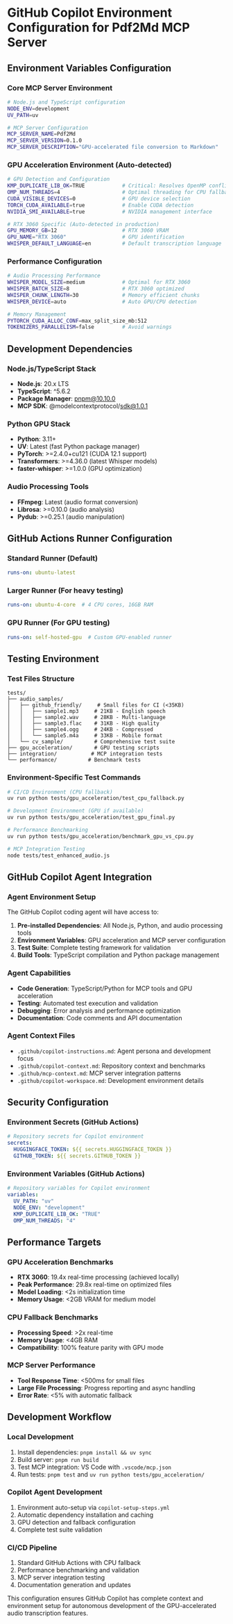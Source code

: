 # GitHub Copilot Environment Configuration for Pdf2Md MCP Server

## Environment Variables Configuration

### Core MCP Server Environment
```bash
# Node.js and TypeScript configuration
NODE_ENV=development
UV_PATH=uv

# MCP Server Configuration
MCP_SERVER_NAME=Pdf2Md
MCP_SERVER_VERSION=0.1.0
MCP_SERVER_DESCRIPTION="GPU-accelerated file conversion to Markdown"
```

### GPU Acceleration Environment (Auto-detected)
```bash
# GPU Detection and Configuration
KMP_DUPLICATE_LIB_OK=TRUE            # Critical: Resolves OpenMP conflicts
OMP_NUM_THREADS=4                    # Optimal threading for CPU fallback
CUDA_VISIBLE_DEVICES=0               # GPU device selection
TORCH_CUDA_AVAILABLE=true            # Enable CUDA detection
NVIDIA_SMI_AVAILABLE=true            # NVIDIA management interface

# RTX 3060 Specific (Auto-detected in production)
GPU_MEMORY_GB=12                     # RTX 3060 VRAM
GPU_NAME="RTX 3060"                  # GPU identification
WHISPER_DEFAULT_LANGUAGE=en          # Default transcription language
```

### Performance Configuration
```bash
# Audio Processing Performance
WHISPER_MODEL_SIZE=medium            # Optimal for RTX 3060
WHISPER_BATCH_SIZE=8                 # RTX 3060 optimized
WHISPER_CHUNK_LENGTH=30              # Memory efficient chunks
WHISPER_DEVICE=auto                  # Auto GPU/CPU detection

# Memory Management
PYTORCH_CUDA_ALLOC_CONF=max_split_size_mb:512
TOKENIZERS_PARALLELISM=false         # Avoid warnings
```

## Development Dependencies

### Node.js/TypeScript Stack
- **Node.js**: 20.x LTS
- **TypeScript**: ^5.6.2
- **Package Manager**: pnpm@10.10.0
- **MCP SDK**: @modelcontextprotocol/sdk@1.0.1

### Python GPU Stack
- **Python**: 3.11+
- **UV**: Latest (fast Python package manager)
- **PyTorch**: >=2.4.0+cu121 (CUDA 12.1 support)
- **Transformers**: >=4.36.0 (latest Whisper models)
- **faster-whisper**: >=1.0.0 (GPU optimization)

### Audio Processing Tools
- **FFmpeg**: Latest (audio format conversion)
- **Librosa**: >=0.10.0 (audio analysis)
- **Pydub**: >=0.25.1 (audio manipulation)

## GitHub Actions Runner Configuration

### Standard Runner (Default)
```yaml
runs-on: ubuntu-latest
```

### Larger Runner (For heavy testing)
```yaml
runs-on: ubuntu-4-core  # 4 CPU cores, 16GB RAM
```

### GPU Runner (For GPU testing)
```yaml
runs-on: self-hosted-gpu  # Custom GPU-enabled runner
```

## Testing Environment

### Test Files Structure
```
tests/
├── audio_samples/
│   ├── github_friendly/     # Small files for CI (<35KB)
│   │   ├── sample1.mp3     # 21KB - English speech
│   │   ├── sample2.wav     # 28KB - Multi-language
│   │   ├── sample3.flac    # 31KB - High quality
│   │   ├── sample4.ogg     # 24KB - Compressed
│   │   └── sample5.m4a     # 33KB - Mobile format
│   └── cv_sample/          # Comprehensive test suite
├── gpu_acceleration/       # GPU testing scripts
├── integration/           # MCP integration tests
└── performance/          # Benchmark tests
```

### Environment-Specific Test Commands
```bash
# CI/CD Environment (CPU fallback)
uv run python tests/gpu_acceleration/test_cpu_fallback.py

# Development Environment (GPU if available)
uv run python tests/gpu_acceleration/test_gpu_final.py

# Performance Benchmarking
uv run python tests/gpu_acceleration/benchmark_gpu_vs_cpu.py

# MCP Integration Testing
node tests/test_enhanced_audio.js
```

## GitHub Copilot Agent Integration

### Agent Environment Setup
The GitHub Copilot coding agent will have access to:

1. **Pre-installed Dependencies**: All Node.js, Python, and audio processing tools
2. **Environment Variables**: GPU acceleration and MCP server configuration
3. **Test Suite**: Complete testing framework for validation
4. **Build Tools**: TypeScript compilation and Python package management

### Agent Capabilities
- **Code Generation**: TypeScript/Python for MCP tools and GPU acceleration
- **Testing**: Automated test execution and validation
- **Debugging**: Error analysis and performance optimization
- **Documentation**: Code comments and API documentation

### Agent Context Files
- `.github/copilot-instructions.md`: Agent persona and development focus
- `.github/copilot-context.md`: Repository context and benchmarks
- `.github/mcp-context.md`: MCP server integration patterns
- `.github/copilot-workspace.md`: Development environment details

## Security Configuration

### Environment Secrets (GitHub Actions)
```yaml
# Repository secrets for Copilot environment
secrets:
  HUGGINGFACE_TOKEN: ${{ secrets.HUGGINGFACE_TOKEN }}
  GITHUB_TOKEN: ${{ secrets.GITHUB_TOKEN }}
```

### Environment Variables (GitHub Actions)
```yaml
# Repository variables for Copilot environment
variables:
  UV_PATH: "uv"
  NODE_ENV: "development"
  KMP_DUPLICATE_LIB_OK: "TRUE"
  OMP_NUM_THREADS: "4"
```

## Performance Targets

### GPU Acceleration Benchmarks
- **RTX 3060**: 19.4x real-time processing (achieved locally)
- **Peak Performance**: 29.8x real-time on optimized files
- **Model Loading**: <2s initialization time
- **Memory Usage**: <2GB VRAM for medium model

### CPU Fallback Benchmarks
- **Processing Speed**: >2x real-time
- **Memory Usage**: <4GB RAM
- **Compatibility**: 100% feature parity with GPU mode

### MCP Server Performance
- **Tool Response Time**: <500ms for small files
- **Large File Processing**: Progress reporting and async handling
- **Error Rate**: <5% with automatic fallback

## Development Workflow

### Local Development
1. Install dependencies: `pnpm install && uv sync`
2. Build server: `pnpm run build`
3. Test MCP integration: VS Code with `.vscode/mcp.json`
4. Run tests: `pnpm test` and `uv run python tests/gpu_acceleration/`

### Copilot Agent Development
1. Environment auto-setup via `copilot-setup-steps.yml`
2. Automatic dependency installation and caching
3. GPU detection and fallback configuration
4. Complete test suite validation

### CI/CD Pipeline
1. Standard GitHub Actions with CPU fallback
2. Performance benchmarking and validation
3. MCP server integration testing
4. Documentation generation and updates

This configuration ensures GitHub Copilot has complete context and environment setup for autonomous development of the GPU-accelerated audio transcription features.
